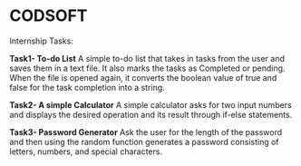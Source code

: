 # CODSOFT
Internship Tasks:

**Task1- To-do List**
A simple to-do list that takes in tasks from the user and saves them in a text file. It also marks the tasks as Completed or pending. When the file is opened again, it converts the boolean value of true and false for the task completion into a string.

**Task2- A simple Calculator**
A simple calculator asks for two input numbers and displays the desired operation and its result through if-else statements.

**Task3- Password Generator**
Ask the user for the length of the password and then using the random function generates a password consisting of letters, numbers, and special characters.
